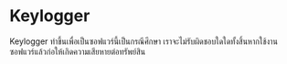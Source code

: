 # Keylogger
Keylogger ทำขึ้นเพื่อเป็นซอฟแวร์นี้เป็นกรณีศึกษา เราจะไม่รับผิดชอบใดใดทั้งสิ้นหากใช้งานซอฟแวร์แล้วก่อให้เกิดความเสียหายต่อทรัพย์สิน
